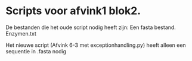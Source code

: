 # Scripts voor afvink1 blok2.
De bestanden die het oude script nodig heeft zijn:
  Een fasta bestand.
  Enzymen.txt

Het nieuwe script (Afvink 6-3 met exceptionhandling.py) heeft alleen een sequentie in .fasta nodig
